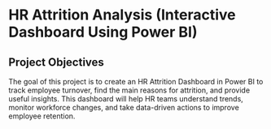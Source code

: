 # HR Attrition Analysis (Interactive Dashboard Using Power BI)
## Project Objectives
The goal of this project is to create an HR Attrition Dashboard in Power BI to track employee turnover, find the main reasons for attrition, and provide useful insights. This dashboard will help HR teams understand trends, monitor workforce changes, and take data-driven actions to improve employee retention.

